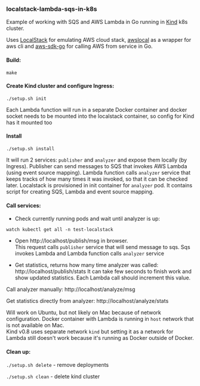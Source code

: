 ### localstack-lambda-sqs-in-k8s
Example of working with SQS and AWS Lambda in Go running in [Kind](https://kind.sigs.k8s.io/docs/user/quick-start/) k8s cluster. 

Uses [LocalStack](https://github.com/localstack/localstack) for emulating AWS cloud stack, 
[awslocal](https://github.com/localstack/awscli-local) as a wrapper for aws cli
 and [aws-sdk-go](github.com/aws/aws-sdk-go) for calling AWS from service in Go.

#### Build:
```
make
```

#### Create Kind cluster and configure Ingress:
```
./setup.sh init
```
Each Lambda function will run in a separate Docker container and docker socket needs to be mounted into the 
localstack container, so config for Kind has it mounted too

#### Install
```
./setup.sh install
```
It will run 2 services: `publisher` and `analyzer` and expose them locally (by Ingress). Publisher can send messages to SQS 
that invokes AWS Lambda (using event source mapping). Lambda function calls `analyzer` service that keeps tracks of 
how many times it was invoked, so that it can be checked later. Localstack is provisioned in init container for `analyzer` pod. 
It contains script for creating SQS, Lambda and event source mapping.

#### Call services:
- Check currently running pods and wait until analyzer is up:
```
watch kubectl get all -n test-localstack
```

- Open http://localhost/publish/msg in browser.<br>
This request calls `publisher` service that will send message to sqs. 
Sqs invokes Lambda and Lambda function calls `analyzer` service

- Get statistics, returns how many time analyzer was called: http://localhost/publish/stats
It can take few seconds to finish work and show updated statistics. Each Lambda call should increment this value.

Call analyzer manually:
http://localhost/analyze/msg

Get statistics directly from analyzer:
http://localhost/analyze/stats

 Will work on Ubuntu, but not likely on Mac because of network configuration. Docker container with Lambda 
 is running in `host` network that is not available on Mac. <br>
 Kind v0.8 uses separate network `kind` but setting it as a network for Lambda still doesn't work because it's 
 running as Docker outside of Docker.
 
 #### Clean up:
 
 `./setup.sh delete` - remove deployments 
 
 `./setup.sh clean` - delete kind cluster




